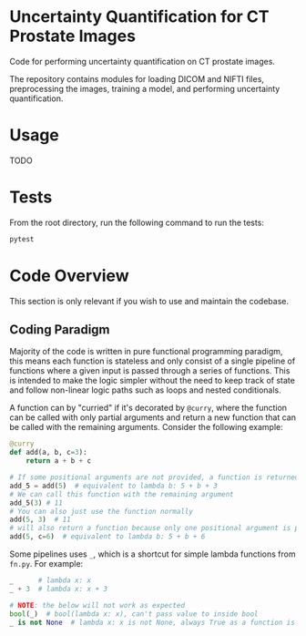 # Uncertainty Quantification for CT Prostate Images
Code for performing uncertainty quantification on CT prostate images.

The repository contains modules for loading DICOM and NIFTI files, preprocessing the images, training a model, and performing uncertainty quantification.

# Usage
TODO

# Tests
From the root directory, run the following command to run the tests:
```bash
pytest
```

# Code Overview
This section is only relevant if you wish to use and maintain the codebase.

## Coding Paradigm
Majority of the code is written in pure functional programming paradigm, this means each function is stateless and only consist of a single pipeline of functions where a given input is passed through a series of functions. This is intended to make the logic simpler without the need to keep track of state and follow non-linear logic paths such as loops and nested conditionals.

A function can by "curried" if it's decorated by `@curry`, where the function can be called with only partial arguments and return a new function that can be called with the remaining arguments. Consider the following example:
```python
@curry
def add(a, b, c=3):
    return a + b + c

# If some positional arguments are not provided, a function is returned instead
add_5 = add(5)  # equivalent to lambda b: 5 + b + 3
# We can call this function with the remaining argument
add_5(3) # 11
# You can also just use the function normally
add(5, 3)  # 11
# will also return a function because only one positional argument is provided
add(5, c=6)  # equivalent to lambda b: 5 + b + 6
```

Some pipelines uses `_`, which is a shortcut for simple lambda functions from `fn.py`. For example:
```python
_      # lambda x: x
_ + 3  # lambda x: x + 3

# NOTE: the below will not work as expected
bool(_)  # bool(lambda x: x), can't pass value to inside bool
_ is not None  # lambda x: x is not None, always True as a function is never None
```